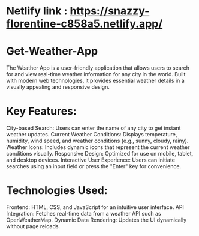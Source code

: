 # Netlify link : https://snazzy-florentine-c858a5.netlify.app/
# Get-Weather-App
The Weather App is a user-friendly application that allows users to search for and view real-time weather information for any city in the world. Built with modern web technologies, it provides essential weather details in a visually appealing and responsive design.
# Key Features:
City-based Search: Users can enter the name of any city to get instant weather updates.
Current Weather Conditions: Displays temperature, humidity, wind speed, and weather conditions (e.g., sunny, cloudy, rainy).
Weather Icons: Includes dynamic icons that represent the current weather conditions visually.
Responsive Design: Optimized for use on mobile, tablet, and desktop devices.
Interactive User Experience: Users can initiate searches using an input field or press the "Enter" key for convenience.
# Technologies Used:
Frontend: HTML, CSS, and JavaScript for an intuitive user interface.
API Integration: Fetches real-time data from a weather API such as OpenWeatherMap.
Dynamic Data Rendering: Updates the UI dynamically without page reloads.
